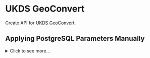 # UKDS GeoConvert

Create API for [UKDS GeoConvert](http://geoconvert.ukdataservice.ac.uk/).

## Applying PostgreSQL Parameters Manually

<details>
  <summary>Click to see more...</summary>
  
  It is preferable to set the parameters when creating the database in Terraform.  
  These are the instructions if you want to do so manually.
  
  ### Login
  
  1. Log into [AWS Single Sign-On](https://d-936702e084.awsapps.com/start#/).
  2. Go to the [RDS section](https://console.aws.amazon.com/rds/).
  3. In the left-hand menu, select 'Parameter groups'.
  
  ### Create Parameter Group
  
  You can't edit a **default** parameter group so you have to create a custom group to work with.
  
  1. In the top-right, click 'Create parameter group'.
  2. In the 'Parameter group family' dropdown, select 'postgres12'.
  3. Type in a meaningful name and a brief description.
  
  ### Edit Parameter Group
  
  1. Click on the parameter group to see the parameters.
  2. In the top-right, click 'Edit parameters'.
  
  The parameter values below are based on recommendations from [PG Config](https://www.pgconfig.org/).  
  N.B. Not all recommendations are compatible so only some of the recommendations were implemented.
  
  3. Change the following values (you can filter the parameters to more easily find them):  
```
| MEMORY                   |        |  
|--------------------------|--------|  
| work_mem                 | 3276   |  
| maintenance_work_mem     | 262144 |  

| CHECKPOINTS              |        |  
|--------------------------|--------|  
| min_wal_size             | 4096   |  
| max_wal_size             | 16384  |  
| wal_buffers              | -1     |  

| STORAGE                  |        |  
|--------------------------|--------|  
| random_page_cost         | 1.1    |  
| effective_io_concurrency | 200    |  
```

  ### Applying the Parameter Group

  1. Go back to the [RDS section](https://console.aws.amazon.com/rds/).
  2. Click on 'DB Instances'.
  3. Click on the database you are working with.
  4. In the top-right, click 'Modify'.
  5. Under 'Additional configuration > Database options', choose your newly created group in the 'DB parameter group' dropdown.
  
  ### Turning on Performance Insights (Optional)
  
  It is also recommended to turn on 'Performance Insights' if it is not active. Stick with the defaults for 'Retention period' and 'Master key'.
  
  ### Applying the Parameter Group (Continued)
  
  6. Scroll to the bottom and click 'Continue'.
  7. Review the summary of your changes and ensure the 'Apply immediately' checkbox is selected.
  8. Click 'Modify DB instance'. It will take a few minutes to apply the changes.
  
  ### Rebooting to Apply Changes
  
  1. Click on the database you are working with.
  2. Click on the 'Configuration' tab.
  3. You should see `(pending-reboot)` next to the 'Paramter group' value. In the top-right, click the 'Actions' dropdown and select 'Reboot'.
  4. Click 'Confirm'. Again, this will take a few minutes to complete.
</details>

